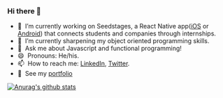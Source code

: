 ### Hi there 👋

- 🔭 &nbsp;I’m currently working on Seedstages, a React Native app([iOS](https://apps.apple.com/us/app/seedstages/id1522370422) or [Android](https://play.google.com/store/apps/details?id=com.seedstages.seedstages&hl=en_US)) that connects students and companies through internships.
- 🌱 &nbsp;I’m currently sharpening my object oriented programming skills.
- 💬 &nbsp;Ask me about Javascript and functional programming!
- 😄 &nbsp;Pronouns: He/his.
- 📫 &nbsp;How to reach me: [LinkedIn](https://www.linkedin.com/in/daniel-morales-s96/), [Twitter](https://twitter.com/Princedany96).
- 💼 &nbsp;See my [portfolio](https://www.danielmoraless.com)

[![Anurag's github stats](https://github-readme-stats.vercel.app/api?username=PrinceD96&hide=stars&show_icons=true&count_private=true&theme=vue)](https://github.com/anuraghazra/github-readme-stats)

<!--
- ⚡ Fun fact: ...
- 👯 I’m looking to collaborate on ...
- 🤔 I’m looking for help with ...
-->
